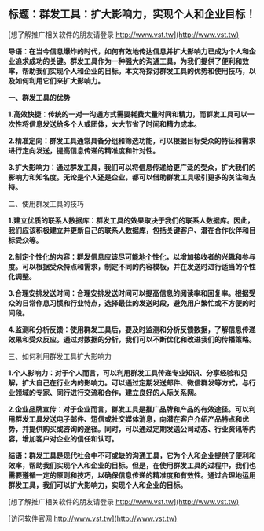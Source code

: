 ## **标题：群发工具：扩大影响力，实现个人和企业目标！**

[想了解推广相关软件的朋友请登录 http://www.vst.tw](http://www.vst.tw)

**导语：在当今信息爆炸的时代，如何有效地传达信息并扩大影响力已成为个人和企业追求成功的关键。群发工具作为一种强大的沟通工具，为我们提供了便利和效率，帮助我们实现个人和企业的目标。本文将探讨群发工具的优势和使用技巧，以及如何利用它们来扩大影响力。**

**一、群发工具的优势**

**1.高效快捷：传统的一对一沟通方式需要耗费大量时间和精力，而群发工具可以一次性将信息发送给多个人或团体，大大节省了时间和精力成本。**

**2.精准定向：群发工具通常具备分组和筛选功能，可以根据目标受众的特征和需求进行定向发送，提高信息传递的精准度和针对性。**

**3.扩大影响力：通过群发工具，我们可以将信息传递给更广泛的受众，扩大我们的影响力和知名度。无论是个人还是企业，都可以借助群发工具吸引更多的关注和支持。**

二、使用群发工具的技巧

**1.建立优质的联系人数据库：群发工具的效果取决于我们的联系人数据库。因此，我们应该积极建立并更新自己的联系人数据库，包括关键客户、潜在合作伙伴和目标受众等。**

**2.制定个性化的内容：群发信息应该尽可能地个性化，以增加接收者的兴趣和参与度。可以根据受众特点和需求，制定不同的内容模板，并在发送时进行适当的个性化调整。**

**3.合理安排发送时间：合理安排发送时间可以提高信息的阅读率和回复率。根据受众的日常作息习惯和行业特点，选择最佳的发送时段，避免用户繁忙或不方便的时间段。**

**4.监测和分析反馈：使用群发工具后，要及时监测和分析反馈数据，了解信息传递效果和受众反应。通过对数据的分析，我们可以不断优化和改进我们的传播策略。**

三、如何利用群发工具扩大影响力

**1.个人影响力：对于个人而言，可以利用群发工具传递专业知识、分享经验和见解，扩大自己在行业内的影响力。可以通过定期发送邮件、微信群发等方式，与行业领域的专家、同行进行交流和合作，建立良好的人际关系网。**

**2.企业品牌宣传：对于企业而言，群发工具是推广品牌和产品的有效途径。可以利用群发工具发送电子邮件、短信或社交媒体消息，向潜在客户介绍产品特点和优势，并提供购买或咨询的途径。同时，可以通过定期发送公司动态、行业资讯等内容，增加客户对企业的信任和认可。**

**结语：群发工具是现代社会中不可或缺的沟通工具，它为个人和企业提供了便利和效率，帮助我们实现个人和企业的目标。但是，在使用群发工具的过程中，我们也需要遵循一定的原则和技巧，以确保信息传递的精准度和有效性。通过合理地运用群发工具，我们可以扩大影响力，实现个人和企业的目标。**

[想了解推广相关软件的朋友请登录 http://www.vst.tw](http://www.vst.tw)


[访问软件官网 http://www.vst.tw](http://www.vst.tw)
